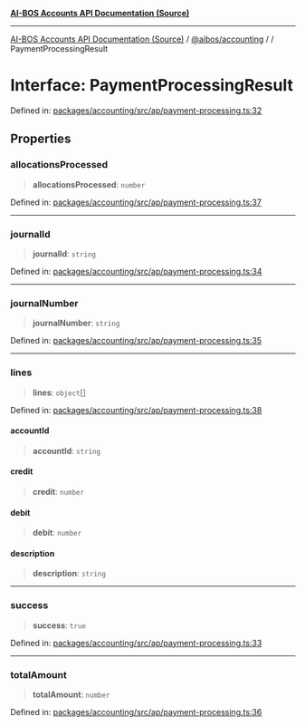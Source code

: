 [**AI-BOS Accounts API Documentation (Source)**](../../../README.md)

***

[AI-BOS Accounts API Documentation (Source)](../../../README.md) / [@aibos/accounting](../README.md) / [](../README.md) / PaymentProcessingResult

# Interface: PaymentProcessingResult

Defined in: [packages/accounting/src/ap/payment-processing.ts:32](https://github.com/pohlai88/accounts/blob/48103fb36d28b2b9bfb33472b6de2f719773cde9/packages/accounting/src/ap/payment-processing.ts#L32)

## Properties

### allocationsProcessed

> **allocationsProcessed**: `number`

Defined in: [packages/accounting/src/ap/payment-processing.ts:37](https://github.com/pohlai88/accounts/blob/48103fb36d28b2b9bfb33472b6de2f719773cde9/packages/accounting/src/ap/payment-processing.ts#L37)

***

### journalId

> **journalId**: `string`

Defined in: [packages/accounting/src/ap/payment-processing.ts:34](https://github.com/pohlai88/accounts/blob/48103fb36d28b2b9bfb33472b6de2f719773cde9/packages/accounting/src/ap/payment-processing.ts#L34)

***

### journalNumber

> **journalNumber**: `string`

Defined in: [packages/accounting/src/ap/payment-processing.ts:35](https://github.com/pohlai88/accounts/blob/48103fb36d28b2b9bfb33472b6de2f719773cde9/packages/accounting/src/ap/payment-processing.ts#L35)

***

### lines

> **lines**: `object`[]

Defined in: [packages/accounting/src/ap/payment-processing.ts:38](https://github.com/pohlai88/accounts/blob/48103fb36d28b2b9bfb33472b6de2f719773cde9/packages/accounting/src/ap/payment-processing.ts#L38)

#### accountId

> **accountId**: `string`

#### credit

> **credit**: `number`

#### debit

> **debit**: `number`

#### description

> **description**: `string`

***

### success

> **success**: `true`

Defined in: [packages/accounting/src/ap/payment-processing.ts:33](https://github.com/pohlai88/accounts/blob/48103fb36d28b2b9bfb33472b6de2f719773cde9/packages/accounting/src/ap/payment-processing.ts#L33)

***

### totalAmount

> **totalAmount**: `number`

Defined in: [packages/accounting/src/ap/payment-processing.ts:36](https://github.com/pohlai88/accounts/blob/48103fb36d28b2b9bfb33472b6de2f719773cde9/packages/accounting/src/ap/payment-processing.ts#L36)
